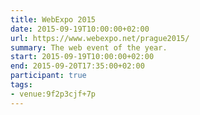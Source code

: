 ```yaml
---
title: WebExpo 2015
date: 2015-09-19T10:00:00+02:00
url: https://www.webexpo.net/prague2015/
summary: The web event of the year.
start: 2015-09-19T10:00:00+02:00
end: 2015-09-20T17:35:00+02:00
participant: true
tags:
- venue:9f2p3cjf+7p
---
```

